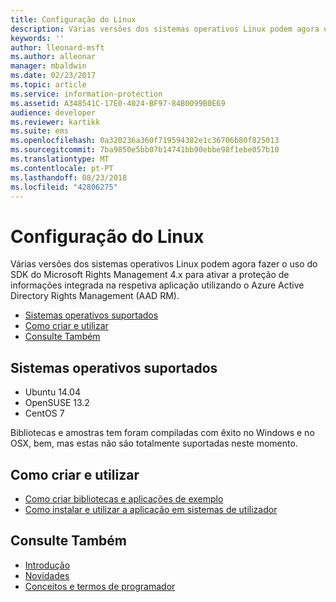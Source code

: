```yaml
---
title: Configuração do Linux
description: Várias versões dos sistemas operativos Linux podem agora utilizar o Rights Management SDK 4.x.
keywords: ''
author: lleonard-msft
ms.author: alleonar
manager: mbaldwin
ms.date: 02/23/2017
ms.topic: article
ms.service: information-protection
ms.assetid: A348541C-17E0-4024-BF97-84B0099B0E69
audience: developer
ms.reviewer: kartikk
ms.suite: ems
ms.openlocfilehash: 0a320236a360f719594382e1c36706b80f825013
ms.sourcegitcommit: 7ba9850e5bb07b14741bb90ebbe98f1ebe057b10
ms.translationtype: MT
ms.contentlocale: pt-PT
ms.lasthandoff: 08/23/2018
ms.locfileid: "42806275"
---
```

# <a name="linux-setup"></a>Configuração do Linux

Várias versões dos sistemas operativos Linux podem agora fazer o uso do SDK do Microsoft Rights Management 4.x para ativar a proteção de informações integrada na respetiva aplicação utilizando o Azure Active Directory Rights Management (AAD RM).

- [Sistemas operativos suportados](#supported-operating-systems)
- [Como criar e utilizar](#how-to-build-and-use)
- [Consulte Também](#see-also)

## <a name="supported-operating-systems"></a>Sistemas operativos suportados

- Ubuntu 14.04
- OpenSUSE 13.2
- CentOS 7

Bibliotecas e amostras tem foram compiladas com êxito no Windows e no OSX, bem, mas estas não são totalmente suportadas neste momento.
 
## <a name="how-to-build-and-use"></a>Como criar e utilizar

- [Como criar bibliotecas e aplicações de exemplo](https://github.com/AzureAD/rms-sdk-for-cpp/wiki/How-to-Build)
- [Como instalar e utilizar a aplicação em sistemas de utilizador](https://github.com/AzureAD/rms-sdk-for-cpp/wiki/How-to-Use)

## <a name="see-also"></a>Consulte Também

- [Introdução](get-started.md)
- [Novidades](release-notes.md)
- [Conceitos e termos de programador](core-concepts.md)
